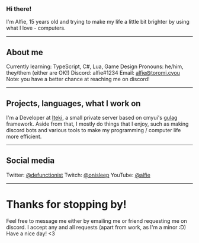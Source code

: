 ### Hi there!
I'm Alfie, 15 years old and trying to make my life a little bit brighter by using what I love - computers.
************

## About me
Currently learning: TypeScript, C#, Lua, Game Design
Pronouns: he/him, they/them (either are OK!)
Discord: alfie#1234
Email: alfie@toromi.cyou
Note: you have a better chance at reaching me on discord!

************

## Projects, languages, what I work on
I'm a Developer at [Iteki](https://iteki.pw), a small private server based on cmyui's [gulag](https://github.com/cmyuiosu/gulag) framework.
Aside from that, I mostly do things that I enjoy, such as making discord bots and various tools to make my programming / computer life more efficient.

************

## Social media
Twitter: [@defunctionist](https://twitter.com/defunctionist)
Twitch: [@onisleep](https://twitter.com/onisleep)
YouTube: [@alfie](https://www.youtube.com/channel/UC4otKjPWRqf7JmFoMmy6u6Q)

************

# Thanks for stopping by!
Feel free to message me either by emailing me or friend requesting me on discord. I accept any and all requests (apart from work, as I'm a minor :D)
Have a nice day! <3
